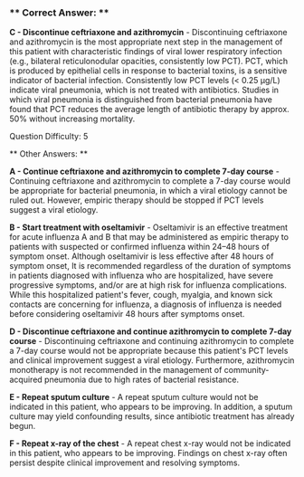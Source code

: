 ### ** Correct Answer: **

**C - Discontinue ceftriaxone and azithromycin** - Discontinuing ceftriaxone and azithromycin is the most appropriate next step in the management of this patient with characteristic findings of viral lower respiratory infection (e.g., bilateral reticulonodular opacities, consistently low PCT). PCT, which is produced by epithelial cells in response to bacterial toxins, is a sensitive indicator of bacterial infection. Consistently low PCT levels (< 0.25 μg/L) indicate viral pneumonia, which is not treated with antibiotics. Studies in which viral pneumonia is distinguished from bacterial pneumonia have found that PCT reduces the average length of antibiotic therapy by approx. 50% without increasing mortality.

Question Difficulty: 5

** Other Answers: **

**A - Continue ceftriaxone and azithromycin to complete 7-day course** - Continuing ceftriaxone and azithromycin to complete a 7-day course would be appropriate for bacterial pneumonia, in which a viral etiology cannot be ruled out. However, empiric therapy should be stopped if PCT levels suggest a viral etiology.

**B - Start treatment with oseltamivir** - Oseltamivir is an effective treatment for acute influenza A and B that may be administered as empiric therapy to patients with suspected or confirmed influenza within 24–48 hours of symptom onset. Although oseltamivir is less effective after 48 hours of symptom onset, It is recommended regardless of the duration of symptoms in patients diagnosed with influenza who are hospitalized, have severe progressive symptoms, and/or are at high risk for influenza complications. While this hospitalized patient's fever, cough, myalgia, and known sick contacts are concerning for influenza, a diagnosis of influenza is needed before considering oseltamivir 48 hours after symptoms onset.

**D - Discontinue ceftriaxone and continue azithromycin to complete 7-day course** - Discontinuing ceftriaxone and continuing azithromycin to complete a 7-day course would not be appropriate because this patient's PCT levels and clinical improvement suggest a viral etiology. Furthermore, azithromycin monotherapy is not recommended in the management of community-acquired pneumonia due to high rates of bacterial resistance.

**E - Repeat sputum culture** - A repeat sputum culture would not be indicated in this patient, who appears to be improving. In addition, a sputum culture may yield confounding results, since antibiotic treatment has already begun.

**F - Repeat x-ray of the chest** - A repeat chest x-ray would not be indicated in this patient, who appears to be improving. Findings on chest x-ray often persist despite clinical improvement and resolving symptoms.

